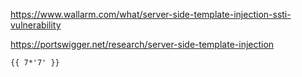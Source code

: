 https://www.wallarm.com/what/server-side-template-injection-ssti-vulnerability

https://portswigger.net/research/server-side-template-injection

```
{{ 7*'7' }}
```